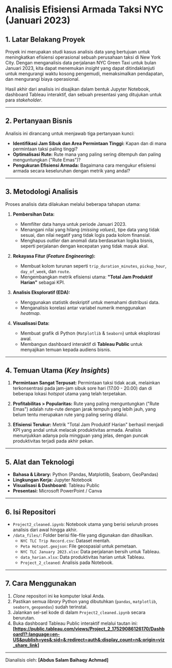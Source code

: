 # Analisis Efisiensi Armada Taksi NYC (Januari 2023)

## 1. Latar Belakang Proyek

Proyek ini merupakan studi kasus analisis data yang bertujuan untuk meningkatkan efisiensi operasional sebuah perusahaan taksi di New York City. Dengan menganalisis data perjalanan NYC Green Taxi untuk bulan Januari 2023, kita dapat menemukan *insight* yang dapat ditindaklanjuti untuk mengurangi waktu kosong pengemudi, memaksimalkan pendapatan, dan mengurangi biaya operasional.

Hasil akhir dari analisis ini disajikan dalam bentuk Jupyter Notebook, dashboard Tableau interaktif, dan sebuah presentasi yang ditujukan untuk para *stakeholder*.

---

## 2. Pertanyaan Bisnis

Analisis ini dirancang untuk menjawab tiga pertanyaan kunci:

* **Identifikasi Jam Sibuk dan Area Permintaan Tinggi:** Kapan dan di mana permintaan taksi paling tinggi?
* **Optimalisasi Rute:** Rute mana yang paling sering ditempuh dan paling menguntungkan ("Rute Emas")?
* **Pengukuran Efisiensi Armada:** Bagaimana cara mengukur efisiensi armada secara keseluruhan dengan metrik yang andal?

---

## 3. Metodologi Analisis

Proses analisis data dilakukan melalui beberapa tahapan utama:

1.  **Pembersihan Data:**
    * Memfilter data hanya untuk periode Januari 2023.
    * Menangani nilai yang hilang (*missing values*), tipe data yang tidak sesuai, dan nilai negatif yang tidak logis pada kolom finansial.
    * Menghapus *outlier* dan anomali data berdasarkan logika bisnis, seperti perjalanan dengan kecepatan yang tidak masuk akal.

2.  **Rekayasa Fitur (*Feature Engineering*):**
    * Membuat kolom turunan seperti `trip_duration_minutes`, `pickup_hour`, `day_of_week`, dan `route`.
    * Mengembangkan metrik efisiensi utama: **"Total Jam Produktif Harian"** sebagai KPI.

3.  **Analisis Eksploratif (EDA):**
    * Menggunakan statistik deskriptif untuk memahami distribusi data.
    * Menganalisis korelasi antar variabel numerik menggunakan *heatmap*.

4.  **Visualisasi Data:**
    * Membuat grafik di Python (`Matplotlib` & `Seaborn`) untuk eksplorasi awal.
    * Membangun dashboard interaktif di **Tableau Public** untuk menyajikan temuan kepada audiens bisnis.

---

## 4. Temuan Utama (*Key Insights*)

1.  **Permintaan Sangat Terpusat:** Permintaan taksi tidak acak, melainkan terkonsentrasi pada jam-jam sibuk sore hari (17.00 - 20.00) dan di beberapa lokasi *hotspot* utama yang telah terpetakan.

2.  **Profitabilitas > Popularitas:** Rute yang paling menguntungkan ("Rute Emas") adalah rute-rute dengan jarak tempuh yang lebih jauh, yang belum tentu merupakan rute yang paling sering dilalui.

3.  **Efisiensi Terukur:** Metrik "Total Jam Produktif Harian" berhasil menjadi KPI yang andal untuk melacak produktivitas armada. Analisis menunjukkan adanya pola mingguan yang jelas, dengan puncak produktivitas terjadi pada akhir pekan.

---

## 5. Alat dan Teknologi

* **Bahasa & Library:** Python (Pandas, Matplotlib, Seaborn, GeoPandas)
* **Lingkungan Kerja:** Jupyter Notebook
* **Visualisasi & Dashboard:** Tableau Public
* **Presentasi:** Microsoft PowerPoint / Canva

---

## 6. Isi Repositori

* `Project2_cleaned.ipynb`: Notebook utama yang berisi seluruh proses analisis dari awal hingga akhir.
* `/data_files/`: Folder berisi file-file yang digunakan dan dihasilkan.
    * `NYC TLC Trip Record.csv`: Dataset mentah.
    * `Peta Hotspot.geojson`: File geospasial untuk pemetaan.
    * `NYC TLC January 2023.xlsx`: Data perjalanan bersih untuk Tableau.
    * `data_harian.xlsx`: Data produktivitas harian untuk Tableau.
    * `Project_2_cleaned`: Analisis pada Notebook.


---

## 7. Cara Menggunakan

1.  *Clone* repositori ini ke komputer lokal Anda.
2.  Pastikan semua *library* Python yang dibutuhkan (`pandas`, `matplotlib`, `seaborn`, `geopandas`) sudah terinstal.
3.  Jalankan sel-sel kode di dalam `Project2_cleaned.ipynb` secara berurutan.
4.  Buka dashboard Tableau Public interaktif melalui tautan ini: **[https://public.tableau.com/views/Project_2_17529086126170/Dashboard1?:language=en-US&publish=yes&:sid=&:redirect=auth&:display_count=n&:origin=viz_share_link]**

---

Dianalisis oleh: **[Abdus Salam Baihaqy Achmad]**
